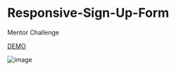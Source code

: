 # Responsive-Sign-Up-Form
Mentor Challenge

[DEMO](https://sign-up-form-faustosav.vercel.app/)

![image](https://user-images.githubusercontent.com/84111811/163744198-46b75bff-6353-4780-8ea3-c7537d3c3e89.png)



